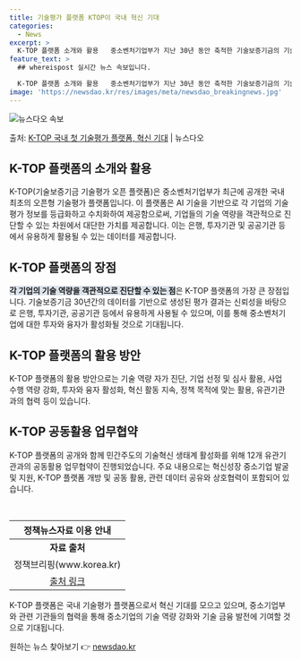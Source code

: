 ```yaml
---
title: 기술평가 플랫폼 KTOP이 국내 혁신 기대
categories:
  - News
excerpt: >
  K-TOP 플랫폼 소개와 활용   중소벤처기업부가 지난 30년 동안 축적한 기술보증기금의 기술평가역량을 담은…
feature_text: >
  ## whereispost 실시간 뉴스 속보입니다.

  K-TOP 플랫폼 소개와 활용   중소벤처기업부가 지난 30년 동안 축적한 기술보증기금의 기술평가역량을 담은…
image: 'https://newsdao.kr/res/images/meta/newsdao_breakingnews.jpg'
---
```


![뉴스다오 속보](https://newsdao.kr/res/images/meta/newsdao_breakingnews.jpg)

<p>출처: <a href="https://newsdao.kr/4316" rel="dofollow">K-TOP 국내 첫 기술평가 플랫폼, 혁신 기대</a> | 뉴스다오</p>

<h2 data-ke-size="size26">K-TOP 플랫폼의 소개와 활용</h2>
K-TOP(기술보증기금 기술평가 오픈 플랫폼)은 중소벤처기업부가 최근에 공개한 국내 최초의 오픈형 기술평가 플랫폼입니다. 이 플랫폼은 AI 기술을 기반으로 각 기업의 기술평가 정보를 등급화하고 수치화하여 제공함으로써, 기업들의 기술 역량을 객관적으로 진단할 수 있는 차원에서 대단한 가치를 제공합니다. 이는 은행, 투자기관 및 공공기관 등에서 유용하게 활용될 수 있는 데이터를 제공합니다.

<h2 data-ke-size="size26">K-TOP 플랫폼의 장점</h2>
<b><span style="background-color: #21538527;">각 기업의 기술 역량을 객관적으로 진단할 수 있는 점</span></b>은 K-TOP 플랫폼의 가장 큰 장점입니다. 기술보증기금 30년간의 데이터를 기반으로 생성된 평가 결과는 신뢰성을 바탕으로 은행, 투자기관, 공공기관 등에서 유용하게 사용될 수 있으며, 이를 통해 중소벤처기업에 대한 투자와 융자가 활성화될 것으로 기대됩니다.

<h2 data-ke-size="size26">K-TOP 플랫폼의 활용 방안</h2>
K-TOP 플랫폼의 활용 방안으로는 기술 역량 자가 진단, 기업 선정 및 심사 활용, 사업 수행 역량 강화, 투자와 융자 활성화, 혁신 활동 지속, 정책 목적에 맞는 활용, 유관기관과의 협력 등이 있습니다.

<h2 data-ke-size="size26">K-TOP 공동활용 업무협약</h2>
K-TOP 플랫폼의 공개와 함께 민간주도의 기술혁신 생태계 활성화를 위해 12개 유관기관과의 공동활용 업무협약이 진행되었습니다. 주요 내용으로는 혁신성장 중소기업 발굴 및 지원, K-TOP 플랫폼 개방 및 공동 활용, 관련 데이터 공유와 상호협력이 포함되어 있습니다.

<p data-ke-size="size16">&nbsp;</p>

<table>
<thead>
<tr>
<th style="text-align: center;"><b>정책뉴스자료 이용 안내</b></th>
</tr>
</thead>
<tbody>
<tr>
<td style="text-align: center; height: 17px;"><b>자료 출처</b></td>
</tr>
<tr>
<td style="text-align: center;">정책브리핑(www.korea.kr)</td>
</tr>
<tr>
<td style="text-align: center;"><a href="https://newsdao.kr/4316">출처 링크</a></td>
</tr>
</tbody>
</table>

<p data-ke-size="size16"></p>
K-TOP 플랫폼은 국내 기술평가 플랫폼으로서 혁신 기대를 모으고 있으며, 중소기업부와 관련 기관들의 협력을 통해 중소기업의 기술 역량 강화와 기술 금융 발전에 기여할 것으로 기대됩니다. 

원하는 뉴스 찾아보기 👉 <a href="https://newsdao.kr" rel="dofollow">newsdao.kr</a>


